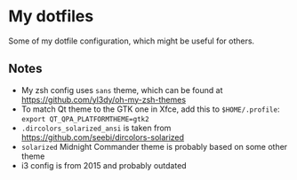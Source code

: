 # My dotfiles

Some of my dotfile configuration, which might be useful for others.

## Notes

* My zsh config uses `sans` theme, which can be found at https://github.com/yl3dy/oh-my-zsh-themes
* To match Qt theme to the GTK one in Xfce, add this to `$HOME/.profile`: `export QT_QPA_PLATFORMTHEME=gtk2`
* `.dircolors_solarized_ansi` is taken from https://github.com/seebi/dircolors-solarized
* `solarized` Midnight Commander theme is probably based on some other theme
* i3 config is from 2015 and probably outdated
